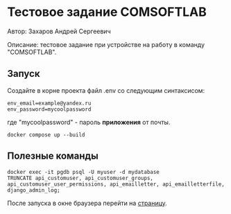# Тестовое задание COMSOFTLAB
Автор: Захаров Андрей Сергеевич

Описание: тестовое задание при устройстве на работу в команду "COMSOFTLAB".
## Запуск
Создайте в корне проекта файл .env со следующим синтаксисом:
```
env_email=example@yandex.ru
env_password=mycoolpassword
```
где "mycoolpassword" - пароль **приложения** от почты.
```shell
docker compose up --build
```
## Полезные команды
```shell
docker exec -it pgdb psql -U myuser -d mydatabase
TRUNCATE api_customuser, api_customuser_groups, api_customuser_user_permissions, api_emailletter, api_emailletterfile, django_admin_log;
```
После запуска в окне браузера перейти на [страницу](https://127.0.0.1:3000/).
